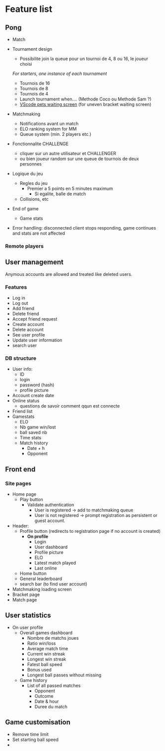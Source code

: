 # Feature list

## Pong

- Match

- Tournament design
  - Possibilite join la queue pour un tournoi de 4, 8 ou 16, le joueur choisi

  *For starters, one instance of each tournament*
  - Tournois de 16
  - Tournois de 8
  - Tournois de 4
  - Launch tournament when.... (Methode Coco ou Methode Sam ?)
  - [VScode pets waiting screen](https://github.com/tonybaloney/vscode-pets) (for uneven bracket waiting screen)
- Matchmaking
  - Notifications avant un match
  - ELO ranking system for MM
  - Queue system (min. 2 players etc.)

- Fonctionnalite CHALLENGE
  - cliquer sur un autre utilisateur et CHALLENGER
  - ou bien joueur random sur une queue de tournois de deux personnes

- Logique du jeu
  - Regles du jeu
    - Premier a 5 points en 5 minutes maximum
      - Si egalite, balle de match
  - Collisions, etc

- End of game
  - Game stats
- Error handling: disconnected client stops responding, game continues and stats are not affected

### Remote players

## User management

Anymous accounts are allowed and treated like deleted users.

### Features

- Log in
- Log out
- Add friend
- Delete friend
- Accept friend request
- Create account
- Delete account
- See user profile
- Update user information
- search user

### DB structure

- User info:
  - ID
  - login
  - password (hash)
  - profile picture
- Account create date
- Online status
  - questions de savoir comment qqun est connecte
- Friend list
- Gamestats
  - ELO
  - Nb game win/lost
  - ball saved nb
  - Time stats
  - Match history
    - Date + h
    - Opponent

## Front end

### Site pages

- Home page
  - Play button
    - Validate authentication
      - User is registered -> add to matchmaking queue
      - User is not registered -> prompt registration as persistent or guest account.
- Header:
  - Profile button (redirects to registration page if no account is created)
    - **On profile**
      - Login
      - User dashboard
      - Profile picture
      - ELO
      - Latest match played
      - Last online
  - Home button
  - General leaderboard
  - search bar (to find user account)
- Matchmaking loading screen
- Bracket page
- Match page

## User statistics

- On user profile
  - Overall games dashboard
    - Nombre de matchs joues
    - Ratio win/loss
    - Average match time
    - Current win streak
    - Longest win streak
    - Fatest ball speed
    - Bonus used
    - Longest ball passes without missing
  - Game history
    - List of all passed matches
      - Opponent
      - Outcome
      - Date & hour
      - Duree du match

## Game customisation

- Remove time limit
- Set starting ball speed
- 